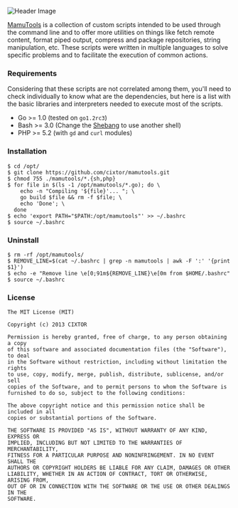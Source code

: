 ![Header Image](http://cixtor.com/uploads/mamutools-logo.png)

[MamuTools](http://cixtor.com/mamutools) is a collection of custom scripts intended to be used through the command line and to offer more utilities on things like fetch remote content, format piped output, compress and package repositories, string manipulation, etc. These scripts were written in multiple languages to solve specific problems and to facilitate the execution of common actions.

### Requirements

Considering that these scripts are not correlated among them, you'll need to check individually to know what are the dependencies, but here is a list with the basic libraries and interpreters needed to execute most of the scripts.

* Go >= 1.0 (tested on `go1.2rc3`)
* Bash >= 3.0 (Change the [Shebang](http://en.wikipedia.org/wiki/Shebang_(Unix)) to use another shell)
* PHP >= 5.2 (with `gd` and `curl` modules)

### Installation

```shell
$ cd /opt/
$ git clone https://github.com/cixtor/mamutools.git
$ chmod 755 ./mamutools/*.{sh,php}
$ for file in $(ls -1 /opt/mamutools/*.go); do \
    echo -n "Compiling '${file}'... "; \
    go build $file && rm -f $file; \
    echo 'Done'; \
  done
$ echo 'export PATH="$PATH:/opt/mamutools"' >> ~/.bashrc
$ source ~/.bashrc
```

### Uninstall

```shell
$ rm -rf /opt/mamutools/
$ REMOVE_LINE=$(cat ~/.bashrc | grep -n mamutools | awk -F ':' '{print $1}')
$ echo -e "Remove line \e[0;91m${REMOVE_LINE}\e[0m from $HOME/.bashrc"
$ source ~/.bashrc
```

### License

```
The MIT License (MIT)

Copyright (c) 2013 CIXTOR

Permission is hereby granted, free of charge, to any person obtaining a copy
of this software and associated documentation files (the "Software"), to deal
in the Software without restriction, including without limitation the rights
to use, copy, modify, merge, publish, distribute, sublicense, and/or sell
copies of the Software, and to permit persons to whom the Software is
furnished to do so, subject to the following conditions:

The above copyright notice and this permission notice shall be included in all
copies or substantial portions of the Software.

THE SOFTWARE IS PROVIDED "AS IS", WITHOUT WARRANTY OF ANY KIND, EXPRESS OR
IMPLIED, INCLUDING BUT NOT LIMITED TO THE WARRANTIES OF MERCHANTABILITY,
FITNESS FOR A PARTICULAR PURPOSE AND NONINFRINGEMENT. IN NO EVENT SHALL THE
AUTHORS OR COPYRIGHT HOLDERS BE LIABLE FOR ANY CLAIM, DAMAGES OR OTHER
LIABILITY, WHETHER IN AN ACTION OF CONTRACT, TORT OR OTHERWISE, ARISING FROM,
OUT OF OR IN CONNECTION WITH THE SOFTWARE OR THE USE OR OTHER DEALINGS IN THE
SOFTWARE.
```
